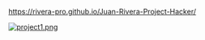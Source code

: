 https://rivera-pro.github.io/Juan-Rivera-Project-Hacker/

[![project1.png](https://i.postimg.cc/0QZJtS6x/project1.png)](https://postimg.cc/yggdxkXr)
